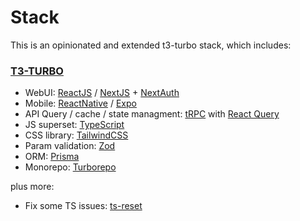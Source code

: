 # Stack

This is an opinionated and extended t3-turbo stack, which includes:

### [T3-TURBO](https://github.com/t3-oss/create-t3-turbo)

- WebUI: [ReactJS](https://react.dev/) / [NextJS](https://nextjs.org/) + [NextAuth](https://next-auth.js.org/)
- Mobile: [ReactNative](https://reactnative.dev/) / [Expo](https://expo.dev/)
- API Query / cache / state managment: [tRPC](https://trpc.io/) with [React Query](https://tanstack.com/query/v3/)
- JS superset: [TypeScript](https://www.typescriptlang.org/)
- CSS library: [TailwindCSS](https://tailwindcss.com/)
- Param validation: [Zod](https://zod.dev/)
- ORM: [Prisma](https://www.prisma.io/)
- Monorepo: [Turborepo](https://turbo.build/repo)

plus more:

- Fix some TS issues: [ts-reset](https://github.com/total-typescript/ts-reset)
